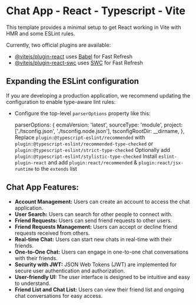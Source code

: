 # Chat App - React - Typescript - Vite

This template provides a minimal setup to get React working in Vite with HMR and some ESLint rules.

Currently, two official plugins are available:

- [@vitejs/plugin-react](https://github.com/vitejs/vite-plugin-react/blob/main/packages/plugin-react/README.md) uses [Babel](https://babeljs.io/) for Fast Refresh
- [@vitejs/plugin-react-swc](https://github.com/vitejs/vite-plugin-react-swc) uses [SWC](https://swc.rs/) for Fast Refresh

## Expanding the ESLint configuration

If you are developing a production application, we recommend updating the configuration to enable type-aware lint rules:

- Configure the top-level `parserOptions` property like this:


   parserOptions: {
    ecmaVersion: 'latest',
    sourceType: 'module',
    project: ['./tsconfig.json', './tsconfig.node.json'],
    tsconfigRootDir: __dirname,
   },
Replace `plugin:@typescript-eslint/recommended` with `plugin:@typescript-eslint/recommended-type-checked` or `plugin:@typescript-eslint/strict-type-checked`
Optionally add `plugin:@typescript-eslint/stylistic-type-checked`
Install `eslint-plugin-react` and add `plugin:react/recommended` & `plugin:react/jsx-runtime` to the `extends` list

## Chat App Features:
- **Account Management:** Users can create an account to access the chat application.
- **User Search:** Users can search for other people to connect with.
- **Friend Requests:** Users can send friend requests to other users.
- **Friend Requests Management:** Users can accept or decline friend requests received from others.
- **Real-time Chat:** Users can start new chats in real-time with their friends.
- **One-to-One Chat:** Users can engage in one-to-one chat conversations with their friends.
- **Security with JWT:** JSON Web Tokens (JWT) are implemented for secure user authentication and authorization.
- **User-friendly UI:** The user interface is designed to be intuitive and easy to understand.
- **Friend List and Chat List:** Users can view their friend list and ongoing chat conversations for easy access.